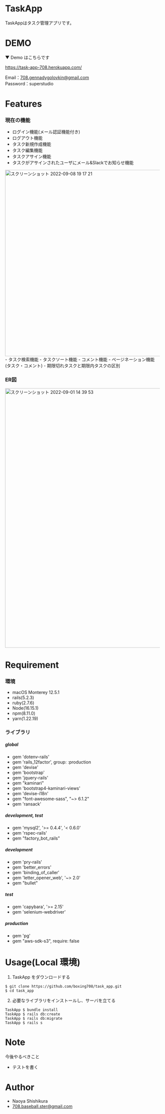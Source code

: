 # TaskApp

TaskAppはタスク管理アプリです。

# DEMO

▼ Demo はこちらです

https://task-app-708.herokuapp.com/

Email：708.gennadygolovkin@gmail.com  
Password：superstudio

# Features

### 現在の機能

- ログイン機能(メール認証機能付き)
- ログアウト機能
- タスク新規作成機能
- タスク編集機能
- タスクアサイン機能
- タスクがアサインされたユーザにメール&Slackでお知らせ機能
<img width="604" alt="スクリーンショット 2022-09-08 19 17 21" src="https://user-images.githubusercontent.com/107534005/189585672-e8ff9c9a-25dd-4490-ac5c-93ca3d7ac7cb.png">
- タスク検索機能
- タスクソート機能
- コメント機能
- ページネーション機能(タスク・コメント)
- 期限切れタスクと期限内タスクの区別

### ER図

<img width="841" alt="スクリーンショット 2022-09-01 14 39 53" src="https://user-images.githubusercontent.com/107534005/187840259-318fd2a0-58fa-4fe7-8aa6-82959debaedb.png">

# Requirement

### 環境

- macOS Monterey 12.5.1
- rails(5.2.3)
- ruby(2.7.6)
- Node(16.15.1)
- npm(8.11.0)
- yarn(1.22.19)

### ライブラリ

##### global

- gem 'dotenv-rails'
- gem 'rails_12factor', group: :production
- gem 'devise'
- gem 'bootstrap'
- gem 'jquery-rails'
- gem "kaminari"
- gem 'bootstrap4-kaminari-views'
- gem 'devise-i18n'
- gem "font-awesome-sass", "~> 6.1.2"
- gem 'ransack'

##### development, test

- gem 'mysql2', '>= 0.4.4', '< 0.6.0'
- gem 'rspec-rails'
- gem "factory_bot_rails"

##### development

- gem 'pry-rails'
- gem 'better_errors'
- gem 'binding_of_caller'
- gem 'letter_opener_web', '~> 2.0'
- gem "bullet"


##### test

- gem 'capybara', '>= 2.15'
- gem 'selenium-webdriver'

##### production

- gem 'pg'
- gem "aws-sdk-s3", require: false

# Usage(Local 環境)

1. TaskApp をダウンロードする

```shell
$ git clone https://github.com/boxing708/task_app.git
$ cd task_app
```

2. 必要なライブラリをインストールし、サーバを立てる


```shell
TaskApp $ bundle install
TaskApp $ rails db:create
TaskApp $ rails db:migrate
TaskApp $ rails s
```

# Note

今後やるべきこと

- テストを書く　<br>

# Author

- Naoya Shishikura
- 708.baseball.ster@gmail.com
